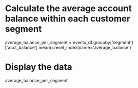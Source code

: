 # Calculate the average account balance within each customer segment
average_balance_per_segment = events_df.groupby('segment')['acct_balance'].mean().reset_index(name='average_balance')

# Display the data
average_balance_per_segment
